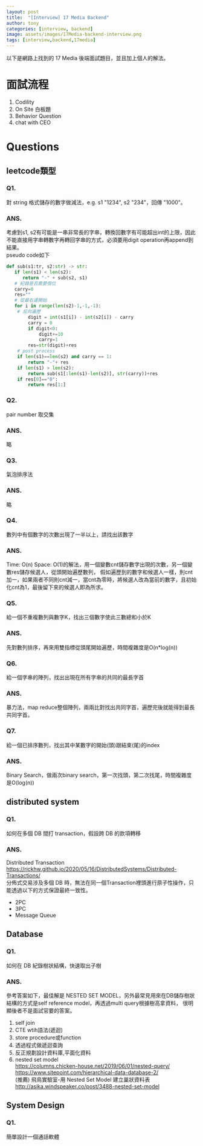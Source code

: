 ```yaml
---
layout: post
title:  "[Interview] 17 Media Backend"
author: tony
categories: [interview, backend]
image: assets/images/17Media-backend-interview.png
tags: [interview,backend,17media]
---
```

以下是網路上找到的 17 Media 後端面試題目，並且加上個人的解法。

# 面試流程
1. Codility
2. On Site 白板題
3. Behavior Question
4. chat with CEO

# Questions
## leetcode類型
### Q1. 
對 string 格式儲存的數字做減法，e.g. s1 "1234", s2 "234"，回傳 "1000"。  
### ANS. 
考慮到s1, s2有可能是一串非常長的字串，轉換回數字有可能超出int的上限，因此不能直接用字串轉數字再轉回字串的方式，必須要用digit operation再append到結果。   
pseudo code如下
```python
def sub(s1:tr, s2:str) -> str:
   if len(s1) < len(s2):
      return "-" + sub(s2, s1)
   # 紀錄是否需要借位
   carry=0
   res=""
   # 從最右邊開始
   for i in range(len(s2)-1,-1,-1):
    # 反向遍歷 
        digit = int(s1[i]) - int(s2[i]) - carry
        carry = 0
        if digit<0:
            digit+=10
            carry=1
        res=str(digit)+res
    # post process
    if len(s1)==len(s2) and carry == 1:
        return "-"+ res
    if len(s1) > len(s2): 
        return sub(s1[:len(s1)-len(s2)], str(carry))+res
    if res[0]=="0":
        return res[1:]
```

### Q2. 
pair number 取交集
### ANS.
略
### Q3.
氣泡排序法
### ANS.
略
### Q4.
數列中有個數字的次數出現了一半以上，請找出該數字
### ANS.
Time: O(n) Space: O(1)的解法，用一個變數cnt儲存數字出現的次數，另一個變數res儲存候選人，從頭開始遍歷數列，
假如遍歷到的數字和候選人一樣，則cnt加一，如果兩者不同則cnt減一，當cnt為零時，將候選人改為當前的數字，且初始化cnt為1，最後留下來的候選人即為所求。
### Q5.
給一個不重複數列與數字K，找出三個數字使此三數總和小於K
### ANS.
先對數列排序，再來用雙指標從頭尾開始遍歷，時間複雜度是O(n*log(n))
### Q6.
給一個字串的陣列，找出出現在所有字串的共同的最長字首
### ANS.
暴力法，map reduce整個陣列，兩兩比對找出共同字首，遍歷完後就能得到最長共同字首。
### Q7.
給一個已排序數列，找出其中某數字的開始(頭)跟結束(尾)的index
### ANS.
Binary Search，做兩次binary search，第一次找頭，第二次找尾，時間複雜度是O(log(n))

## distributed system
### Q1. 
如何在多個 DB 間打 transaction，假設跨 DB 的款項轉移
### ANS.
Distributed Transaction  
https://rickhw.github.io/2020/05/16/DistributedSystems/Distributed-Transactions/  
分佈式交易涉及多個 DB 時，無法在同一個Transaction裡頭進行原子性操作，只能透過以下的方式保證最終一致性。
- 2PC
- 3PC
- Message Queue
## Database
### Q1. 
如何在 DB 紀錄樹狀結構，快速取出子樹   
### ANS.
參考答案如下，最佳解是 NESTED SET MODEL，另外最常見用來在DB儲存樹狀結構的方式是self reference model，再透過multi query根據樹高拿資料，
很明顯後者不是面試官要的答案。
   1. self join 
   2. CTE wtih語法(遞迴)
   3. store procedure或function
   4. 透過程式做遞迴查詢
   5. 反正規劃設計資料庫,平面化資料
   6. nested set model  
   https://columns.chicken-house.net/2019/06/01/nested-query/  
   https://www.sitepoint.com/hierarchical-data-database-2/  
   (推薦) 飛鳥實驗室-用 Nested Set Model 建立巢狀資料表 http://asika.windspeaker.co/post/3488-nested-set-model

## System Design
### Q1.
簡單設計一個通話軟體
